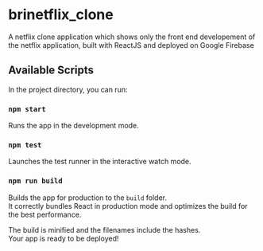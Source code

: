 # brinetflix_clone
A netflix clone application which shows only the front end developement of the netflix application, built with ReactJS and deployed on Google Firebase
## Available Scripts

In the project directory, you can run:

### `npm start`

Runs the app in the development mode.<br />

### `npm test`

Launches the test runner in the interactive watch mode.<br />

### `npm run build`

Builds the app for production to the `build` folder.<br />
It correctly bundles React in production mode and optimizes the build for the best performance.

The build is minified and the filenames include the hashes.<br />
Your app is ready to be deployed!


